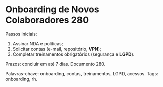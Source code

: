 # Onboarding de Novos Colaboradores 280

Passos iniciais:
1. Assinar NDA e políticas;
2. Solicitar contas (e-mail, repositório, **VPN**);
3. Completar treinamentos obrigatórios (segurança e **LGPD**).

Prazos: concluir em até 7 dias. Documento 280.

Palavras-chave: onboarding, contas, treinamentos, LGPD, acessos.
Tags: onboarding, rh.
